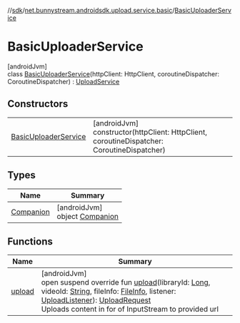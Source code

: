//[sdk](../../../index.md)/[net.bunnystream.androidsdk.upload.service.basic](../index.md)/[BasicUploaderService](index.md)

# BasicUploaderService

[androidJvm]\
class [BasicUploaderService](index.md)(httpClient: HttpClient, coroutineDispatcher: CoroutineDispatcher) : [UploadService](../../net.bunnystream.androidsdk.upload.service/-upload-service/index.md)

## Constructors

| | |
|---|---|
| [BasicUploaderService](-basic-uploader-service.md) | [androidJvm]<br>constructor(httpClient: HttpClient, coroutineDispatcher: CoroutineDispatcher) |

## Types

| Name | Summary |
|---|---|
| [Companion](-companion/index.md) | [androidJvm]<br>object [Companion](-companion/index.md) |

## Functions

| Name | Summary |
|---|---|
| [upload](upload.md) | [androidJvm]<br>open suspend override fun [upload](upload.md)(libraryId: [Long](https://kotlinlang.org/api/latest/jvm/stdlib/kotlin/-long/index.html), videoId: [String](https://kotlinlang.org/api/latest/jvm/stdlib/kotlin/-string/index.html), fileInfo: [FileInfo](../../net.bunnystream.androidsdk.upload.model/-file-info/index.md), listener: [UploadListener](../../net.bunnystream.androidsdk.upload.service/-upload-listener/index.md)): [UploadRequest](../../net.bunnystream.androidsdk.upload.service/-upload-request/index.md)<br>Uploads content in for of InputStream to provided url |
